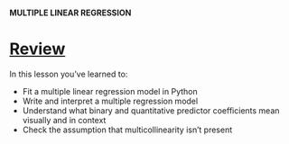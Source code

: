 #### MULTIPLE LINEAR REGRESSION

# [Review](https://www.codecademy.com/courses/linear-regression-mssp/lessons/stats-multiple-linear-regression/exercises/review)

In this lesson you’ve learned to:

* Fit a multiple linear regression model in Python
* Write and interpret a multiple regression model
* Understand what binary and quantitative predictor coefficients mean visually and in context
* Check the assumption that multicollinearity isn’t present

